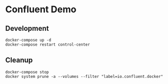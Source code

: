 # Confluent Demo

## Development

```shell
docker-compose up -d
docker-compose restart control-center
```

## Cleanup

```shell
docker-compose stop
docker system prune -a --volumes --filter "label=io.confluent.docker"
```
